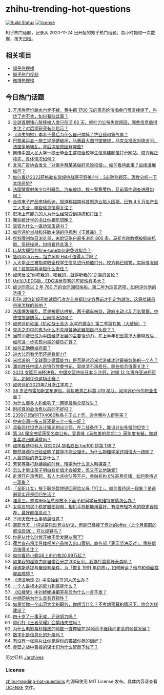 # zhihu-trending-hot-questions

[![Build Status](https://github.com/justjavac/zhihu-trending-hot-questions/workflows/ci/badge.svg?branch=master)](https://github.com/justjavac/zhihu-trending-hot-questions/actions)
[![license](https://img.shields.io/github/license/justjavac/zhihu-trending-hot-questions)](https://github.com/justjavac/zhihu-trending-hot-questions/blob/master/LICENSE)

知乎热门话题，记录从 2020-11-24
日开始的知乎热门话题。每小时抓取一次数据，按天[归档](./archives)。

## 相关项目

- [知乎热搜榜](https://github.com/justjavac/zhihu-trending-top-search)
- [知乎热门视频](https://github.com/justjavac/zhihu-trending-hot-video)
- [微博热搜榜](https://github.com/justjavac/weibo-trending-hot-search)

## 今日热门话题

<!-- BEGIN -->
<!-- 最后更新时间 Mon Jul 03 2023 02:05:28 GMT+0800 (China Standard Time) -->

1. [开场后票价跳水也卖不掉，黄牛把 1700 元的周杰伦演唱会门票直接烧了，称烧了也不卖，如何看待此事？](https://www.zhihu.com/question/609780283)
1. [全球首例猪心脏移植人类只存活 60 天，柳叶刀公布失败原因，哪些信息值得关注？对后续研究有何启示？](https://www.zhihu.com/question/609926133)
1. [《消失的她》李木子最后为什么自己摘掉了护目镜和氧气罩？](https://www.zhihu.com/question/609198847)
1. [巴黎奥运会一施工现场遭破坏，马赛最大图书馆被烧，马克龙推迟对德访问，法国多地骚乱，背后深层原因有哪些?](https://www.zhihu.com/question/609892911)
1. [网传中国人民大学一硕士毕业生盗取全校学生信息建颜值打分网站，校方称正核实，具体情况如何？](https://www.zhihu.com/question/609906518)
1. [北京广告协会发文「对歌手蔡某某做好风险把控」，如何看待此事？后续进展如何？](https://www.zhihu.com/question/609892459)
1. [如何看待2023萨格勒布常规挑战赛平野美宇4：3击败孙颖莎，理性分析一下本场局势?](https://www.zhihu.com/question/609963538)
1. [法国警察射杀少年引骚乱，汽车被烧、数十警察受伤，目前事件调查进展如何？](https://www.zhihu.com/question/609226125)
1. [全球电子产品市场低迷，报道称越南科技制造业陷入困境，已有 4.5 万名产业工人失业，哪些信息值得关注？](https://www.zhihu.com/question/609947406)
1. [职场上有能力的人为什么经常受到排挤和打压？](https://www.zhihu.com/question/602879166)
1. [哪些统计学的书让你相见恨晚？](https://www.zhihu.com/question/602368094)
1. [宝钗为什么一直劝宝玉读书？](https://www.zhihu.com/question/608638962)
1. [如何评价肖战和任敏主演的电视剧《玉骨遥》？](https://www.zhihu.com/question/609797990)
1. [推特限制每日浏览量，未验证账户最多浏览 800 条，马斯克称数据被极端抓取、系统操纵，如何看待此事？](https://www.zhihu.com/question/609947405)
1. [LLM大模型的fine-tune如何避免过拟合？](https://www.zhihu.com/question/604676469)
1. [售价33.5万元，坦克500 Hi4-T值得入手吗？](https://www.zhihu.com/question/608837406)
1. [人大毕业生被指盗取全校学生信息进行颜值打分，校方称已报警，实际情况如何？若属实将承担什么责任？](https://www.zhihu.com/question/609903688)
1. [如何反驳“你吃我的，喝我的，就得听我的”之类的言论？](https://www.zhihu.com/question/559906927)
1. [Uzi加入EDG后，EDG进世界赛的可能性有多大？](https://www.zhihu.com/question/606486163)
1. [威少同意以 2 年 780 万的合同回归快船，第二年为球员选项，如何评价他的选择？](https://www.zhihu.com/question/609897623)
1. [FIFA 越位新规开始试运行攻方全身都比守方靠前才判定为越位，这将给球员带来怎样的影响？](https://www.zhihu.com/question/609815031)
1. [法国爆发骚乱，苹果被砸店哄抢，两千辆车被烧，政府出动 4.5 万名警察，中使馆提醒防范，目前情况如何？](https://www.zhihu.com/question/609749253)
1. [如何评价动画《机动战士高达 水星的魔女》第二季第12集（大结局）？](https://www.zhihu.com/question/609926694)
1. [鬼灭之刃中的鬼为什么不先用普通武器把自己头砍了？](https://www.zhihu.com/question/601884162)
1. [当前消费已成为中国经济发展的主要驱动力，在上半年积压需求大量释放后，如何进一步实现内需的提质扩容？](https://www.zhihu.com/question/609606386)
1. [如何正确腌咸鸡蛋？](https://www.zhihu.com/question/63499356)
1. [进大公司看学历还是看能力?](https://www.zhihu.com/question/608164942)
1. [米哈游的「全球同步运营能力」是否是讨论米哈游成功时最被忽略的一个点？](https://www.zhihu.com/question/607506484)
1. [潘功胜任中国人民银行党委书记，郭树清不再担任，哪些信息值得关注？](https://www.zhihu.com/question/609794310)
1. [2023 女篮亚洲杯决赛，中国女篮终结日本 5 连冠，时隔 12 年再夺亚洲杯冠军，如何评价这场比赛？](https://www.zhihu.com/question/609920757)
1. [如何评价2023年7月浙江学考？](https://www.zhihu.com/question/605948919)
1. [36 岁法布雷加斯宣布退役，将执教意乙科莫 U19 梯队，如何评价他的职业生涯？](https://www.zhihu.com/question/609897494)
1. [为什么很多人钓鱼钓了一网兜最后全部放生？](https://www.zhihu.com/question/599943515)
1. [时间真的会治愈以前的不好吗？](https://www.zhihu.com/question/607564392)
1. [2399元起的RTX4060甜品卡正式上市，适合哪些人群购买？](https://www.zhihu.com/question/609280591)
1. [中央空调一拖三好还是三个一拖一好？](https://www.zhihu.com/question/524987232)
1. [具备现代坦克设计知识的设计师，在二战条件下，能设计出多强的坦克？](https://www.zhihu.com/question/42540802)
1. [第 34 届金曲奖获奖名单公布，吴青峰​​​《马拉美的星期二》获年度专辑，你对各奖项归属满意吗？](https://www.zhihu.com/question/609813513)
1. [如何看待中科大 QS2024 排名跌出 top100 排第 138？](https://www.zhihu.com/question/609135032)
1. [既然哥德尔已经证明了数学不能公理化，为什么物理学家还相信大一统呢？](https://www.zhihu.com/question/28078123)
1. [人最顶级的养生是什么？](https://www.zhihu.com/question/601084412)
1. [芳官等暴打赵姨娘的时候，晴雯为什么遣人叫探春？](https://www.zhihu.com/question/609240944)
1. [怎么才能让孩子明白有价值才会被爱，但又不让他缺爱?](https://www.zhihu.com/question/602376859)
1. [赴港开户热再起，有人七点排队等开户，金融机构 8%高息揽储，如何看待这一现象？](https://www.zhihu.com/question/609894418)
1. [「全职儿女」按下职场暂停键回家给父母「打工」，如何看待这一现象？是逃避现实还是回归生活？](https://www.zhihu.com/question/609890590)
1. [准高三，想考985但总是放不下面子和同学玩来维持友情怎么办？](https://www.zhihu.com/question/608349485)
1. [女朋友想买个稳定器拍视频，相机手机都能用最好，有没有轻巧点的稳定器推荐，最好颜值高点？](https://www.zhihu.com/question/602610611)
1. [下雨天做什么事情最惬意？](https://www.zhihu.com/question/604177362)
1. [离职当天，HR说要启动竞业协议，但是已经接了竞对的offer（上个月离职的都没启动），可以规避吗？](https://www.zhihu.com/question/605648138)
1. [你是从什么时候开始不爱发朋友圈了?](https://www.zhihu.com/question/602644549)
1. [荷兰宣布将半导体相关产品纳入出口管制，商务部「表示坚决反对」，哪些信息值得关注？](https://www.zhihu.com/question/609805120)
1. [如何看待小鹏G6上市价格20.99万起？](https://www.zhihu.com/question/609476325)
1. [如果我的超能力是自带百分之200反甲，我能打赢巅峰泰森吗？](https://www.zhihu.com/question/606970376)
1. [泽连斯基提与俄谈判条件，为「恢复 1991 年边界」，如何解读？俄乌和谈面临哪些障碍？](https://www.zhihu.com/question/609935325)
1. [《流浪地球 2》中没抽到签的人怎么办？](https://www.zhihu.com/question/580053079)
1. [一个人最根本的能力到底是什么？](https://www.zhihu.com/question/563874394)
1. [《红楼梦》中刘姥姥进蘅芜苑后为什么一言不发？](https://www.zhihu.com/question/500056071)
1. [神经网络为什么具有容错性？](https://www.zhihu.com/question/609296871)
1. [如果给你一个山河大学的职务，你想当什么？不考虑预算的情况下，你会怎样建设？](https://www.zhihu.com/question/609402567)
1. [四十岁了一事无成，还该努力吗？](https://www.zhihu.com/question/609058839)
1. [你们打《王者荣耀》会情绪失控吗？](https://www.zhihu.com/question/600997142)
1. [为什么电影每秒播放的帧数一直停留在24帧而不继续向更高的帧数发展？](https://www.zhihu.com/question/281685561)
1. [数字化是信息化的升级吗？](https://www.zhihu.com/question/597096176)
1. [有没有一张照片让你觉得你的猫被你养的很好？](https://www.zhihu.com/question/596919746)
1. [赤壁之战中曹操的谋士们为什么智商下线了？](https://www.zhihu.com/question/568961938)

<!-- END -->

历史归档 [./archives](./archives)

### License

[zhihu-trending-hot-questions](https://github.com/justjavac/zhihu-trending-hot-questions)
的源码使用 MIT License 发布。具体内容请查看 [LICENSE](./LICENSE) 文件。
